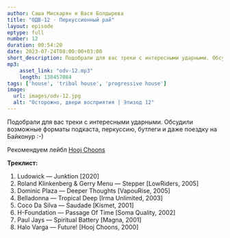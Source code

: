 ```yaml
---
author: Саша Мискарян и Вася Болдырева
title: "ОДВ-12 · Перкуссионный рай"
layout: episode
eptype: full
number: 12
duration: 00:54:20
date: 2023-07-24T08:00:00+03:00
short_description: Подобрали для вас треки с интересными ударными. Обсудили возможные форматы подкаста, перкуссию, бутлеги и даже поездку на Байконур :-)
mp3:
    asset_link: "odv-12.mp3"
    length: 130457084
tags: ['house', 'tribal house', 'progressive house']
image: 
  url: images/odv-12.jpg
  alt: "Осторожно, двери восприятия | Эпизод 12"
---
```

Подобрали для вас треки с интересными ударными. Обсудили возможные форматы подкаста, перкуссию, бутлеги и даже поездку на Байконур :-)

Рекомендуем лейбл [Hooj Choons](https://www.discogs.com/label/238-Hooj-Choons)

<!--more-->

**Треклист:**

1. Ludowick — Junktion [2020]
1. Roland Klinkenberg & Gerry Menu — Stepper [LowRiders, 2005]
1. Dominic Plaza — Deeper Thoughts [VapouRise, 2005]
1. Belladonna — Tropical Deep [Irma Unlimited, 2003]
1. Coco Da Silva — Saudade [Kismet, 2001]
1. H-Foundation — Passage Of Time [Soma Quality, 2002]
1. Paul Jays — Spiritual Battery [Magna, 2001]
1. Halo Varga — Future! [Hooj Choons, 2000]
